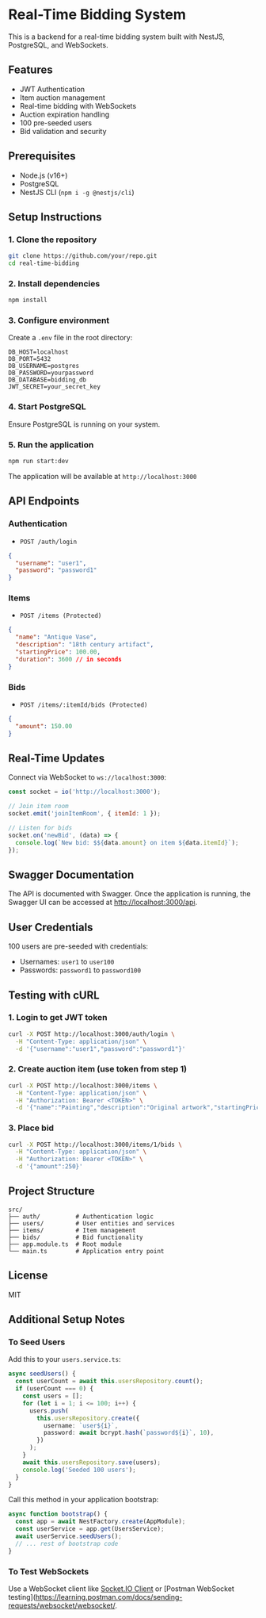 # Real-Time Bidding System

This is a backend for a real-time bidding system built with NestJS, PostgreSQL, and WebSockets.

## Features
- JWT Authentication
- Item auction management
- Real-time bidding with WebSockets
- Auction expiration handling
- 100 pre-seeded users
- Bid validation and security

## Prerequisites
- Node.js (v16+)
- PostgreSQL
- NestJS CLI (`npm i -g @nestjs/cli`)

## Setup Instructions

### 1. Clone the repository

```bash
git clone https://github.com/your/repo.git
cd real-time-bidding
```

### 2. Install dependencies

```bash
npm install
```

### 3. Configure environment
Create a `.env` file in the root directory:

```
DB_HOST=localhost
DB_PORT=5432
DB_USERNAME=postgres
DB_PASSWORD=yourpassword
DB_DATABASE=bidding_db
JWT_SECRET=your_secret_key
```

### 4. Start PostgreSQL

Ensure PostgreSQL is running on your system.

### 5. Run the application

```bash
npm run start:dev
```

The application will be available at `http://localhost:3000`

## API Endpoints

### Authentication

- `POST /auth/login`

```json
{
  "username": "user1",
  "password": "password1"
}
```

### Items

- `POST /items (Protected)`

```json
{
  "name": "Antique Vase",
  "description": "18th century artifact",
  "startingPrice": 100.00,
  "duration": 3600 // in seconds
}
```

### Bids

- `POST /items/:itemId/bids (Protected)`

```json
{
  "amount": 150.00
}
```

## Real-Time Updates

Connect via WebSocket to `ws://localhost:3000`:

```javascript
const socket = io('http://localhost:3000');

// Join item room
socket.emit('joinItemRoom', { itemId: 1 });

// Listen for bids
socket.on('newBid', (data) => {
  console.log(`New bid: $${data.amount} on item ${data.itemId}`);
});
```

## Swagger Documentation

The API is documented with Swagger. Once the application is running, the Swagger UI can be accessed at [http://localhost:3000/api](http://localhost:3000/api).


## User Credentials

100 users are pre-seeded with credentials:

- Usernames: `user1` to `user100`
- Passwords: `password1` to `password100`

## Testing with cURL

### 1. Login to get JWT token

```bash
curl -X POST http://localhost:3000/auth/login \
  -H "Content-Type: application/json" \
  -d '{"username":"user1","password":"password1"}'
```

### 2. Create auction item (use token from step 1)

```bash
curl -X POST http://localhost:3000/items \
  -H "Content-Type: application/json" \
  -H "Authorization: Bearer <TOKEN>" \
  -d '{"name":"Painting","description":"Original artwork","startingPrice":200,"duration":600}'
```

### 3. Place bid
```bash
curl -X POST http://localhost:3000/items/1/bids \
  -H "Content-Type: application/json" \
  -H "Authorization: Bearer <TOKEN>" \
  -d '{"amount":250}'
```

## Project Structure

```
src/
├── auth/          # Authentication logic
├── users/         # User entities and services
├── items/         # Item management
├── bids/          # Bid functionality
├── app.module.ts  # Root module
└── main.ts        # Application entry point
```

## License

MIT


## Additional Setup Notes

### To Seed Users

Add this to your `users.service.ts`:

```typescript
async seedUsers() {
  const userCount = await this.usersRepository.count();
  if (userCount === 0) {
    const users = [];
    for (let i = 1; i <= 100; i++) {
      users.push(
        this.usersRepository.create({
          username: `user${i}`,
          password: await bcrypt.hash(`password${i}`, 10),
        })
      );
    }
    await this.usersRepository.save(users);
    console.log('Seeded 100 users');
  }
}
```

Call this method in your application bootstrap:
```typescript
async function bootstrap() {
  const app = await NestFactory.create(AppModule);
  const userService = app.get(UsersService);
  await userService.seedUsers();
  // ... rest of bootstrap code
}
```

### To Test WebSockets

Use a WebSocket client like [Socket.IO Client](https://socket.io/docs/v4/client-installation/) or [Postman WebSocket testing](https://learning.postman.com/docs/sending-requests/websocket/websocket/.
